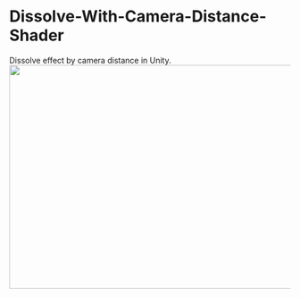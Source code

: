 # Dissolve-With-Camera-Distance-Shader
Dissolve effect by camera distance in Unity.
<img src="https://i.imgur.com/AOL7pPB.gif" width="600" height="400" />
